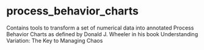 # process_behavior_charts
Contains tools to transform a set of numerical data into annotated Process Behavior Charts as defined by Donald J. Wheeler in his book Understanding Variation: The Key to Managing Chaos
